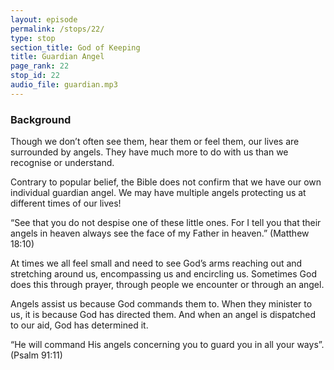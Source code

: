 ```yaml
---
layout: episode
permalink: /stops/22/
type: stop
section_title: God of Keeping
title: Guardian Angel
page_rank: 22
stop_id: 22
audio_file: guardian.mp3
---
```

### Background

Though we don’t often see them, hear them or feel them, our lives are surrounded by angels.  They have much more to do with us than we recognise or understand. 

Contrary to popular belief, the Bible does not confirm that we have our own individual guardian angel.  We may have multiple angels protecting us at different times of our lives! 

“See that you do not despise one of these little ones. For I tell you that their angels in heaven always see the face of my Father in heaven.” (Matthew 18:10)

At times we all feel small and need to see God’s arms reaching out and stretching around us, encompassing us and encircling us.  Sometimes God does this through prayer, through people we encounter or through an angel. 

Angels assist us because God commands them to.  When they minister to us, it is because God has directed them.  And when an angel is dispatched to our aid, God has determined it.     

“He will command His angels concerning you to guard you in all your ways”.  (Psalm 91:11)
